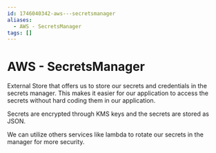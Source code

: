 ```yaml
---
id: 1746040342-aws---secretsmanager
aliases:
  - AWS - SecretsManager
tags: []
---
```


# AWS - SecretsManager

External Store that offers us to store our secrets and credentials in the secrets manager. This makes it easier for our application to access the secrets without hard coding them in our application.

Secrets are encrypted through KMS keys and the secrets are stored as JSON.

We can utilize others services like lambda to rotate our secrets in the manager for more security.


